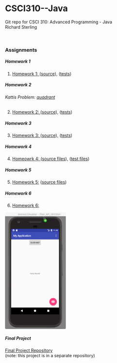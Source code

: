 # CSCI310--Java
Git repo for CSCI 310:  Advanced Programming - Java<br>
Richard Sterling<br>
<br>
<br>

### Assignments
##### Homework 1
1) [Homework 1: ](https://github.com/rSterling319/CSCI310--Java/tree/hw1) ([source](https://github.com/rSterling319/CSCI310--Java/blob/hw1/hw1/src/hw1/Hw1.java)),  ([tests](https://github.com/rSterling319/CSCI310--Java/blob/hw1/hw1/test/hw1/Hw1Test.java))
##### Homework 2
###### Kattis Problem: [quadrant](https://open.kattis.com/problems/quadrant)
2) [Homework 2: ](https://github.com/rSterling319/CSCI310--Java/tree/hw2/hw2) ([source](https://github.com/rSterling319/CSCI310--Java/blob/hw2/hw2/src/hw2/Hw2.java)), ([tests](https://github.com/rSterling319/CSCI310--Java/blob/hw2/hw2/test/hw2/Hw2Test.java))
##### Homework 3
3) [Homework 3: ](https://github.com/rSterling319/CSCI310--Java/tree/hw3/hw3)
([source](https://github.com/rSterling319/CSCI310--Java/tree/hw3/hw3/src/hw3)),
([tests](https://github.com/rSterling319/CSCI310--Java/tree/hw3/hw3/test/hw3))

##### Homework 4
4) [Homeowrk 4: ](https://github.com/rSterling319/CSCI310--Java/tree/hw4)
([source files](https://github.com/rSterling319/CSCI310--Java/tree/hw4/hw4/src/hw4)),
([test files](https://github.com/rSterling319/CSCI310--Java/tree/hw4/hw4/test/hw4))

##### Homework 5
5) [Homework 5:](https://github.com/rSterling319/CSCI310--Java/tree/hw5/)
([source files](https://github.com/rSterling319/CSCI310--Java/tree/hw5/hw5))

##### Homework 6
6) [Homework 6:](https://github.com/rSterling319/CSCI310--Java/tree/hw6/hw6)</br>
<img src="https://github.com/rSterling319/CSCI310--Java/blob/hw6/hw6/emGrab.png" width="200">


##### Final Project
[Final Project Repository](https://github.com/rSterling319/Project_Priority)</br>
(note: this project is in a separate repository)
